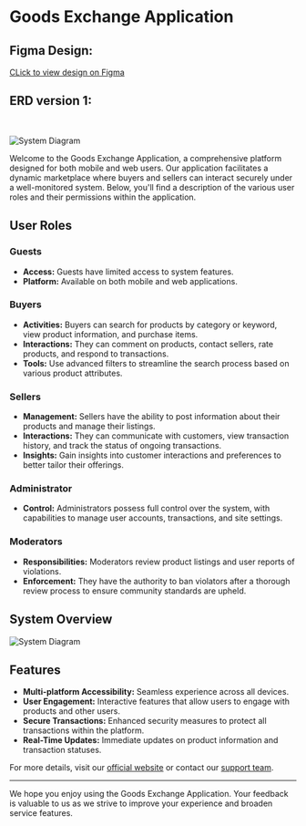 # Goods Exchange Application
## Figma Design:

  [CLick to view design on Figma](https://www.figma.com/design/2SKsAcz8u7xTsFJcac36Cz/GoodExchange)


## ERD version 1: 
<br>

![System Diagram](https://github.com/UTH-group/Goods_Exchange_Application/blob/main/model_picture_1.png?raw=true)

Welcome to the Goods Exchange Application, a comprehensive platform designed for both mobile and web users. Our application facilitates a dynamic marketplace where buyers and sellers can interact securely under a well-monitored system. Below, you'll find a description of the various user roles and their permissions within the application.

## User Roles

### Guests
- **Access:** Guests have limited access to system features.
- **Platform:** Available on both mobile and web applications.

### Buyers
- **Activities:** Buyers can search for products by category or keyword, view product information, and purchase items.
- **Interactions:** They can comment on products, contact sellers, rate products, and respond to transactions.
- **Tools:** Use advanced filters to streamline the search process based on various product attributes.

### Sellers
- **Management:** Sellers have the ability to post information about their products and manage their listings.
- **Interactions:** They can communicate with customers, view transaction history, and track the status of ongoing transactions.
- **Insights:** Gain insights into customer interactions and preferences to better tailor their offerings.

### Administrator
- **Control:** Administrators possess full control over the system, with capabilities to manage user accounts, transactions, and site settings.

### Moderators
- **Responsibilities:** Moderators review product listings and user reports of violations.
- **Enforcement:** They have the authority to ban violators after a thorough review process to ensure community standards are upheld.

## System Overview

![System Diagram](https://github.com/user-attachments/assets/5001e974-8f82-4239-83b7-c943fd74aacf)

## Features

- **Multi-platform Accessibility:** Seamless experience across all devices.
- **User Engagement:** Interactive features that allow users to engage with products and other users.
- **Secure Transactions:** Enhanced security measures to protect all transactions within the platform.
- **Real-Time Updates:** Immediate updates on product information and transaction statuses.

For more details, visit our [official website](#) or contact our [support team](#).

---

We hope you enjoy using the Goods Exchange Application. Your feedback is valuable to us as we strive to improve your experience and broaden service features.
